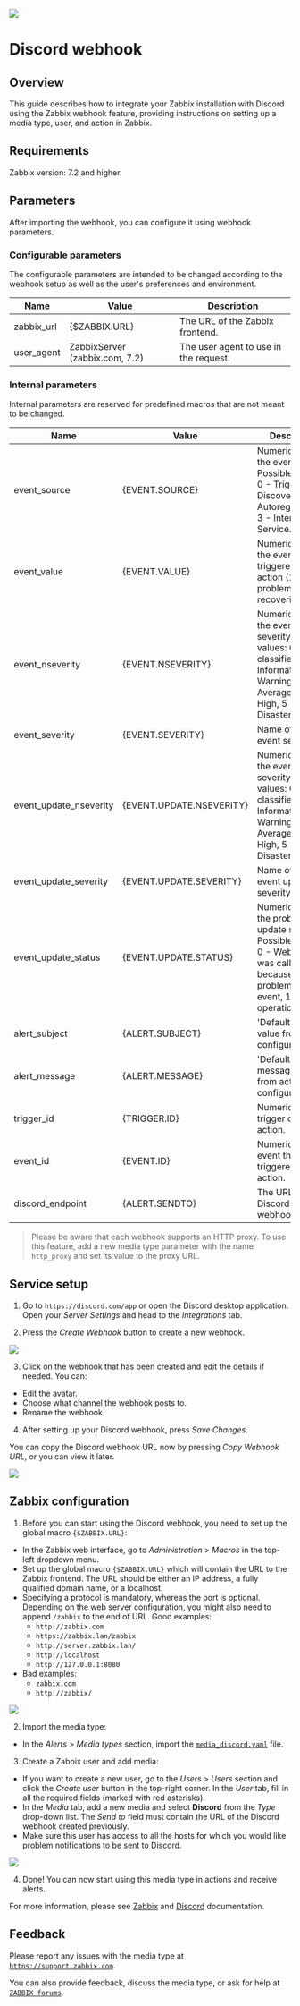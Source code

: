 ![](images/logo.png?raw=true)
# Discord webhook

## Overview

This guide describes how to integrate your Zabbix installation with Discord using the Zabbix webhook feature, providing instructions on setting up a media type, user, and action in Zabbix.

## Requirements

Zabbix version: 7.2 and higher.

## Parameters

After importing the webhook, you can configure it using webhook parameters.

### Configurable parameters

The configurable parameters are intended to be changed according to the webhook setup as well as the user's preferences and environment.

|Name|Value|Description|
|----|-----|-----------|
|zabbix_url|\{$ZABBIX\.URL\}|The URL of the Zabbix frontend.|
|user_agent|ZabbixServer \(zabbix\.com, 7\.2\)|The user agent to use in the request.|

### Internal parameters

Internal parameters are reserved for predefined macros that are not meant to be changed.

|Name|Value|Description|
|----|-----|-----------|
|event_source|\{EVENT\.SOURCE\}|Numeric value of the event source. Possible values: 0 - Trigger, 1 - Discovery, 2 - Autoregistration, 3 - Internal, 4 - Service.|
|event_value|\{EVENT\.VALUE\}|Numeric value of the event that triggered an action (1 for problem, 0 for recovering).|
|event_nseverity|\{EVENT\.NSEVERITY\}|Numeric value of the event severity. Possible values: 0 - Not classified, 1 - Information, 2 - Warning, 3 - Average, 4 - High, 5 - Disaster.|
|event_severity|\{EVENT\.SEVERITY\}|Name of the event severity.|
|event_update_nseverity|\{EVENT\.UPDATE\.NSEVERITY\}|Numeric value of the event update severity. Possible values: 0 - Not classified, 1 - Information, 2 - Warning, 3 - Average, 4 - High, 5 - Disaster.|
|event_update_severity|\{EVENT\.UPDATE\.SEVERITY\}|Name of the event update severity.|
|event_update_status|\{EVENT\.UPDATE\.STATUS\}|Numeric value of the problem update status. Possible values: 0 - Webhook was called because of problem/recovery event, 1 - Update operation.|
|alert_subject|\{ALERT\.SUBJECT\}|'Default subject' value from action configuration.|
|alert_message|\{ALERT\.MESSAGE\}|'Default message' value from action configuration.|
|trigger_id|\{TRIGGER\.ID\}|Numeric ID of the trigger of this action.|
|event_id|\{EVENT\.ID\}|Numeric ID of the event that triggered an action.|
|discord_endpoint|\{ALERT\.SENDTO\}|The URL of the Discord webhook.|

> Please be aware that each webhook supports an HTTP proxy. To use this feature, add a new media type parameter with the name `http_proxy` and set its value to the proxy URL.

## Service setup

1. Go to `https://discord.com/app` or open the Discord desktop application. Open your *Server Settings* and head to the *Integrations* tab.

2. Press the *Create Webhook* button to create a new webhook.

[![](images/thumb.1.png?raw=true)](images/1.png)

3. Click on the webhook that has been created and edit the details if needed. You can:

  - Edit the avatar.
  - Choose what channel the webhook posts to.
  - Rename the webhook.

4. After setting up your Discord webhook, press *Save Changes*.

You can copy the Discord webhook URL now by pressing *Copy Webhook URL*, or you can view it later.

[![](images/thumb.2.png?raw=true)](images/2.png)

## Zabbix configuration

1. Before you can start using the Discord webhook, you need to set up the global macro `{$ZABBIX.URL}`:
  - In the Zabbix web interface, go to *Administration* > *Macros* in the top-left dropdown menu.
  - Set up the global macro `{$ZABBIX.URL}` which will contain the URL to the Zabbix frontend. The URL should be either an IP address, a fully qualified domain name, or a localhost.
  - Specifying a protocol is mandatory, whereas the port is optional. Depending on the web server configuration, you might also need to append `/zabbix` to the end of URL. Good examples:  
    - `http://zabbix.com`
    - `https://zabbix.lan/zabbix`
    - `http://server.zabbix.lan/`
    - `http://localhost`
    - `http://127.0.0.1:8080`
  - Bad examples:
    - `zabbix.com`
    - `http://zabbix/`

[![](images/thumb.3.png?raw=true)](images/3.png)

2. Import the media type:
  - In the *Alerts* > *Media types* section, import the [`media_discord.yaml`](media_discord.yaml) file.

3. Create a Zabbix user and add media:
  - If you want to create a new user, go to the *Users* > *Users* section and click the *Create user* button in the top-right corner. In the *User* tab, fill in all the required fields (marked with red asterisks).
  - In the *Media* tab, add a new media and select **Discord** from the *Type* drop-down list. The *Send to* field must contain the URL of the Discord webhook created previously.
  - Make sure this user has access to all the hosts for which you would like problem notifications to be sent to Discord.

[![](images/thumb.4.png?raw=true)](images/4.png)

4. Done! You can now start using this media type in actions and receive alerts.

For more information, please see [Zabbix](https://www.zabbix.com/documentation/7.2/manual/config/notifications) and [Discord](https://discordapp.com/developers/docs/resources/webhook#execute-webhook) documentation.

## Feedback

Please report any issues with the media type at [`https://support.zabbix.com`](https://support.zabbix.com).

You can also provide feedback, discuss the media type, or ask for help at [`ZABBIX forums`](https://www.zabbix.com/forum/zabbix-suggestions-and-feedback).
